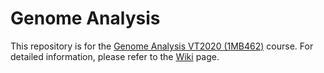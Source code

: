 # Genome Analysis
This repository is for the [Genome Analysis VT2020 (1MB462)](https://www.uu.se/en/admissions/master/selma/kursplan/?kpid=39561&type=1) course. For detailed information, please refer to the [Wiki](https://github.com/ytcheung/genome_analysis/wiki) page.
